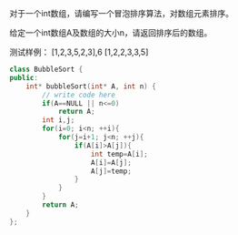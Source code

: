 对于一个int数组，请编写一个冒泡排序算法，对数组元素排序。

给定一个int数组A及数组的大小n，请返回排序后的数组。 

测试样例：
[1,2,3,5,2,3],6
[1,2,2,3,3,5]

```cpp
class BubbleSort {
public:
    int* bubbleSort(int* A, int n) {
        // write code here
        if(A==NULL || n<=0)
            return A;
        int i,j;
        for(i=0; i<n; ++i){
            for(j=i+1; j<n; ++j){
                if(A[i]>A[j]){
                    int temp=A[i];
                    A[i]=A[j];
                    A[j]=temp;
                }
            }
        }
        return A;
    }
};
```
